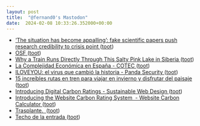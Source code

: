```yaml
---
layout: post
title:  "@fernand0's Mastodon"
date:  2024-02-08 10:33:26.352000+00:00
---
```

*  [‘The situation has become appalling’: fake scientific papers push research credibility to crisis point ](https://www.theguardian.com/science/2024/feb/03/the-situation-has-become-appalling-fake-scientific-papers-push-research-credibility-to-crisis-poin) ([toot](https://mastodon.social/@fernand0/111895406598621933))
*  [OSF ](https://osf.io/preprints/edarxiv/t7rn) ([toot](https://mastodon.social/@fernand0/111895243473008820))
*  [Why a Train Runs Directly Through This Salty Pink Lake in Siberia ](https://www.thedrive.com/news/39789/why-a-train-runs-directly-through-this-pink-lake-in-siberi) ([toot](https://mastodon.social/@fernand0/111895143306030622))
*  [La Complejidad Económica en España - COTEC ](https://complejidadeconomica.cotec.es) ([toot](https://mastodon.social/@fernand0/111893586941077055))
*  [ILOVEYOU: el virus que cambió la historia - Panda Security ](https://www.pandasecurity.com/es/mediacenter/iloveyou-virus) ([toot](https://mastodon.social/@fernand0/111893467537788429))
*  [15 increíbles rutas en tren para viajar en invierno y disfrutar del paisaje ](https://www.expansion.com/fueradeserie/viajes/album/2024/02/01/6593e336e5fdeaeb6b8b45e2.htm) ([toot](https://mastodon.social/@fernand0/111891703817159678))
*  [Introducing Digital Carbon Ratings - Sustainable Web Design ](https://sustainablewebdesign.org/digital-carbon-ratings) ([toot](https://mastodon.social/@fernand0/111891622679334087))
*  [Introducing the Website Carbon Rating System  - Website Carbon Calculator ](https://www.websitecarbon.com/introducing-the-website-carbon-rating-system) ([toot](https://mastodon.social/@fernand0/111891461479311996))
*  [Trasplante.  ](https://avecesunafoto.wordpress.com/2024/02/07/trasplante) ([toot](https://mastodon.social/@fernand0/111891415681177909))
*  [Techo de la entrada ](https://www.flickr.com/photos/fernand0/53503057345) ([toot](https://mastodon.social/@fernand0/111891412195990478))
